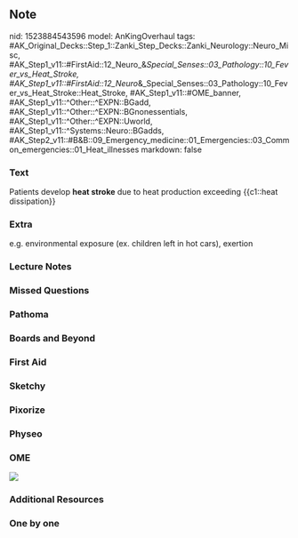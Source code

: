 ## Note
nid: 1523884543596
model: AnKingOverhaul
tags: #AK_Original_Decks::Step_1::Zanki_Step_Decks::Zanki_Neurology::Neuro_Misc, #AK_Step1_v11::#FirstAid::12_Neuro_&_Special_Senses::03_Pathology::10_Fever_vs_Heat_Stroke, #AK_Step1_v11::#FirstAid::12_Neuro_&_Special_Senses::03_Pathology::10_Fever_vs_Heat_Stroke::Heat_Stroke, #AK_Step1_v11::#OME_banner, #AK_Step1_v11::^Other::^EXPN::BGadd, #AK_Step1_v11::^Other::^EXPN::BGnonessentials, #AK_Step1_v11::^Other::^EXPN::Uworld, #AK_Step1_v11::^Systems::Neuro::BGadds, #AK_Step2_v11::#B&B::09_Emergency_medicine::01_Emergencies::03_Common_emergencies::01_Heat_illnesses
markdown: false

### Text
Patients develop <b>heat stroke</b> due to heat production
exceeding {{c1::heat dissipation}}

### Extra
e.g. environmental exposure (ex. children left in hot cars), exertion

### Lecture Notes


### Missed Questions


### Pathoma


### Boards and Beyond


### First Aid


### Sketchy


### Pixorize


### Physeo


### OME
<div class="ome-widget">
  <a href="https://onlinemeded.org?ref=anki"><img src=
  "_OME_AnkiFlashcards_General_7.png"></a>
</div>

### Additional Resources


### One by one

